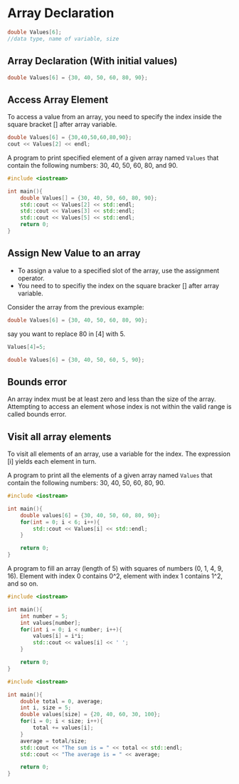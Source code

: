 # Array Declaration

```cpp
double Values[6];
//data type, name of variable, size
```

## Array Declaration (With initial values)
```cpp
double Values[6] = {30, 40, 50, 60, 80, 90};
```

## Access Array Element

To access a value from an array, you need to specify the index inside the square bracket [] after array variable.

```cpp
double Values[6] = {30,40,50,60,80,90};
cout << Values[2] << endl;
```

A program to print specified element of a given array named `Values` that contain the following numbers: 30, 40, 50, 60, 80, and 90.

```cpp
#include <iostream>

int main(){
	double Values[] = {30, 40, 50, 60, 80, 90};
	std::cout << Values[2] << std::endl;
	std::cout << Values[3] << std::endl;
	std::cout << Values[5] << std::endl;
	return 0;
}
```

## Assign New Value to an array
- To assign a value to a specified slot of the array, use the assignment operator.
- You  need to to specifiy the index on the square bracker [] after array variable.

Consider the array from the previous example:
```cpp
double Values[6] = {30, 40, 50, 60, 80, 90};
```
say you want to replace 80 in [4] with 5.

```cpp
Values[4]=5;
```

```cpp
double Values[6] = {30, 40, 50, 60, 5, 90};
```

## Bounds error
An array index must be at least zero and less than the size of the array. Attempting to access an element whose index is not within the valid range is called bounds error.

## Visit all array elements
To visit all elements of an array, use a variable for the index. The expression [i] yields each element in turn.

A program to print all the elements of a given array named `Values` that contain the following numbers: 30, 40, 50, 60, 80, 90.

```cpp
#include <iostream>

int main(){
	double values[6] = {30, 40, 50, 60, 80, 90};
	for(int = 0; i < 6; i++){
		std::cout << Values[i] << std::endl;
	}

	return 0;
}
```

A program to fill an array (length of 5) with squares of numbers (0, 1, 4, 9, 16). Element with index 0 contains 0^2, element with index 1 contains 1^2, and so on.

```cpp
#include <iostream>

int main(){
	int number = 5;
	int values[number];
	for(int i = 0; i < number; i++){
		values[i] = i*i;
		std::cout << values[i] << ' ';
	}

	return 0;
}
```

```cpp
#include <iostream>

int main(){
	double total = 0, average;
	int i, size = 5;
	double values[size] = {20, 40, 60, 30, 100};
	for(i = 0; i < size; i++){
		total += values[i];
	}
	average = total/size;
	std::cout << "The sum is = " << total << std::endl;
	std::cout << "The average is = " << average;

	return 0;
}
```
